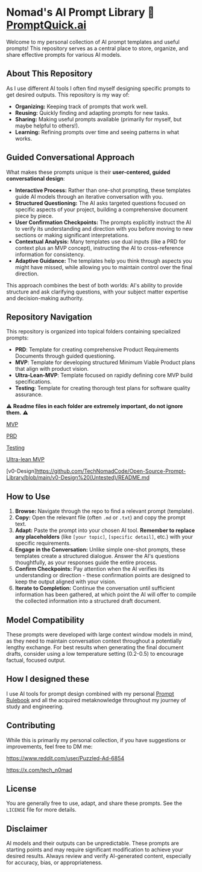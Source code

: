 # Nomad's AI Prompt Library 🧠 [PromptQuick.ai](https://promptquick.ai)

Welcome to my personal collection of AI prompt templates and useful prompts! This repository serves as a central place to store, organize, and share effective prompts for various AI models.

## About This Repository

As I use different AI tools I often find myself designing specific prompts to get desired outputs. This repository is my way of:

*   **Organizing:** Keeping track of prompts that work well.
*   **Reusing:** Quickly finding and adapting prompts for new tasks.
*   **Sharing:** Making useful prompts available (primarily for myself, but maybe helpful to others!).
*   **Learning:** Refining prompts over time and seeing patterns in what works.

## Guided Conversational Approach

What makes these prompts unique is their **user-centered, guided conversational design**:

* **Interactive Process:** Rather than one-shot prompting, these templates guide AI models through an iterative conversation with you.
* **Structured Questioning:** The AI asks targeted questions focused on specific aspects of your project, building a comprehensive document piece by piece.
* **User Confirmation Checkpoints:** The prompts explicitly instruct the AI to verify its understanding and direction with you before moving to new sections or making significant interpretations.
* **Contextual Analysis:** Many templates use dual inputs (like a PRD for context plus an MVP concept), instructing the AI to cross-reference information for consistency.
* **Adaptive Guidance:** The templates help you think through aspects you might have missed, while allowing you to maintain control over the final direction.

This approach combines the best of both worlds: AI's ability to provide structure and ask clarifying questions, with your subject matter expertise and decision-making authority.

## Repository Navigation

This repository is organized into topical folders containing specialized prompts:

* **PRD**: Template for creating comprehensive Product Requirements Documents through guided questioning.
* **MVP**: Template for developing structured Minimum Viable Product plans that align with product vision.
* **Ultra-Lean-MVP**: Template focused on rapidly defining core MVP build specifications.
* **Testing**: Template for creating thorough test plans for software quality assurance.

⚠️ **Readme files in each folder are extremely important, do not ignore them.** ⚠️ 

[MVP](https://github.com/TechNomadCode/AI-Prompt-Library/blob/main/MVP/README.md)

[PRD](https://github.com/TechNomadCode/AI-Prompt-Library/blob/main/PRD/README.md)

[Testing](https://github.com/TechNomadCode/AI-Prompt-Library/blob/main/Testing/README.md)

[Ultra-lean MVP](https://github.com/TechNomadCode/AI-Prompt-Library/blob/main/Ultra-Lean-MVP/README.md)

[v0-Design]https://github.com/TechNomadCode/Open-Source-Prompt-Library/blob/main/v0-Design%20(Untested)/README.md

## How to Use

1.  **Browse:** Navigate through the repo to find a relevant prompt (template).
2.  **Copy:** Open the relevant file (often `.md` or `.txt`) and copy the prompt text.
3.  **Adapt:** Paste the prompt into your chosen AI tool. **Remember to replace any placeholders** (like `[your topic]`, `[specific detail]`, etc.) with your specific requirements.
4.  **Engage in the Conversation:** Unlike simple one-shot prompts, these templates create a structured dialogue. Answer the AI's questions thoughtfully, as your responses guide the entire process.
5.  **Confirm Checkpoints:** Pay attention when the AI verifies its understanding or direction - these confirmation points are designed to keep the output aligned with your vision.
6.  **Iterate to Completion:** Continue the conversation until sufficient information has been gathered, at which point the AI will offer to compile the collected information into a structured draft document.

## Model Compatibility

These prompts were developed with large context window models in mind, as they need to maintain conversation context throughout a potentially lengthy exchange. For best results when generating the final document drafts, consider using a low temperature setting (0.2-0.5) to encourage factual, focused output.

## How I designed these

I use AI tools for prompt design combined with my personal [Prompt Rulebook](https://promptquick.ai) and all the acquired metaknowledge throughout my journey of study and engineering.

## Contributing

While this is primarily my personal collection, if you have suggestions or improvements, feel free to DM me:

https://www.reddit.com/user/Puzzled-Ad-6854

https://x.com/tech_n0mad

## License

You are generally free to use, adapt, and share these prompts. See the `LICENSE` file for more details. 

## Disclaimer

AI models and their outputs can be unpredictable. These prompts are starting points and may require significant modification to achieve your desired results. Always review and verify AI-generated content, especially for accuracy, bias, or appropriateness.
